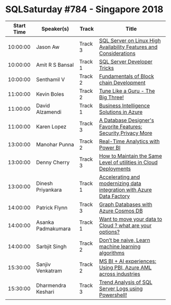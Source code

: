 # SQLSaturday #784 - Singapore 2018
Start Time|Speaker(s)|Track|Title
---|---|---|---
10:00:00|Jason Aw|Track 3|[SQL Server on Linux High Availability Features and Considerations](82342.md)
10:00:00|Amit R S Bansal|Track 1|[SQL Server Developer Tricks](84241.md)
10:00:00|Senthamil V|Track 2|[Fundamentals of Block chain  Development](85284.md)
11:00:00|Kevin Boles|Track 2|[Tune Like a Guru - The Big Three!](82414.md)
11:00:00|David Alzamendi|Track 1|[Business Intelligence Solutions in Azure](82492.md)
11:00:00|Karen Lopez|Track 3|[A Database Designer's Favorite Features: Security,Privacy  More](84433.md)
13:00:00|Manohar Punna|Track 2|[Real-Time Analytics with Power BI](82347.md)
13:00:00|Denny Cherry|Track 3|[How to Maintain the Same Level of utilities in Cloud Deployments](82454.md)
13:00:00|Dinesh Priyankara|Track 1|[Accelerating and modernizing data integration with Azure Data Factory](83792.md)
14:00:00|Patrick Flynn|Track 3|[Graph Databases with Azure Cosmos DB](82944.md)
14:00:00|Asanka Padmakumara|Track 1|[Want to move your data to Cloud ? what are your options?](83820.md)
14:00:00|Sarbjit Singh|Track 2|[Don’t be naive, Learn machine learning algorithms](84243.md)
15:30:00|Sanjiv Venkatram|Track 2|[MS BI + AI experiences: Using PBI, Azure  AML across industries](84432.md)
15:30:00|Dharmendra Keshari|Track 3|[Trend Analysis of SQL Server Logs using Powershell!](85285.md)
